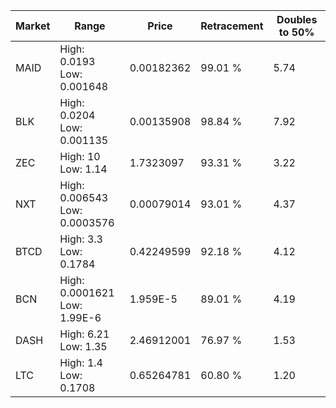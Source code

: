 | Market | Range | Price| Retracement | Doubles to 50% |
| --- | --- | --- | --- | --- |
| MAID | High: 0.0193<br />Low: 0.001648 | 0.00182362 | 99.01 % | 5.74 |
| BLK | High: 0.0204<br />Low: 0.001135 | 0.00135908 | 98.84 % | 7.92 |
| ZEC | High: 10<br />Low: 1.14 | 1.7323097 | 93.31 % | 3.22 |
| NXT | High: 0.006543<br />Low: 0.0003576 | 0.00079014 | 93.01 % | 4.37 |
| BTCD | High: 3.3<br />Low: 0.1784 | 0.42249599 | 92.18 % | 4.12 |
| BCN | High: 0.0001621<br />Low: 1.99E-6 | 1.959E-5 | 89.01 % | 4.19 |
| DASH | High: 6.21<br />Low: 1.35 | 2.46912001 | 76.97 % | 1.53 |
| LTC | High: 1.4<br />Low: 0.1708 | 0.65264781 | 60.80 % | 1.20 |
